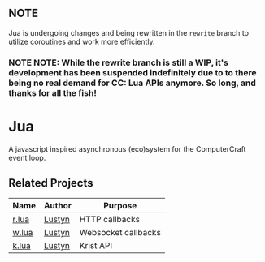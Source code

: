 ## NOTE
Jua is undergoing changes and being rewritten in the `rewrite` branch to utilize coroutines and work more efficiently.

### NOTE NOTE: While the rewrite branch is still a WIP, it's development has been suspended indefinitely due to to there being no real demand for CC: Lua APIs anymore. So long, and thanks for all the fish!

# Jua
A javascript inspired asynchronous (eco)system for the ComputerCraft event loop.


## Related Projects
Name | Author | Purpose
--- | --- | ---
[r.lua](https://github.com/tmpim/r.lua) | [Lustyn](https://github.com/Lustyn) | HTTP callbacks
[w.lua](https://github.com/tmpim/w.lua) | [Lustyn](https://github.com/Lustyn) | Websocket callbacks
[k.lua](https://github.com/tmpim/k.lua) | [Lustyn](https://github.com/Lustyn) | Krist API
